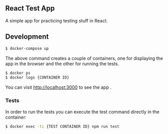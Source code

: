 ## React Test App
A simple app for practicing testing stuff in React.

## Development
```bash
$ docker-compose up
```
The above command creates a couple of containers, one for displaying the app in the browser and the other for running the tests.
```bash
$ docker ps
$ docker logs {CONTAINER ID}
```
You can visit [http://localhost:3000](http://localhost:3000) to see the app
.
### Tests
In order to run the tests you can execute the test command directly in the container:
```bash
$ docker exec -ti {TEST CONTAINER ID} npm run test
```


